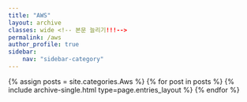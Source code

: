 ```yaml
---
title: "AWS"
layout: archive
classes: wide <!-- 본문 늘리기!!!-->
permalink: /aws
author_profile: true
sidebar:
    nav: "sidebar-category"
---
```



{% assign posts = site.categories.Aws %}
{% for post in posts %} {% include archive-single.html type=page.entries_layout %} {% endfor %}